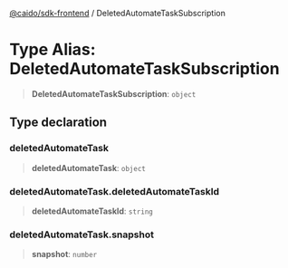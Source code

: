[@caido/sdk-frontend](../index.md) / DeletedAutomateTaskSubscription

# Type Alias: DeletedAutomateTaskSubscription

> **DeletedAutomateTaskSubscription**: `object`

## Type declaration

### deletedAutomateTask

> **deletedAutomateTask**: `object`

### deletedAutomateTask.deletedAutomateTaskId

> **deletedAutomateTaskId**: `string`

### deletedAutomateTask.snapshot

> **snapshot**: `number`
